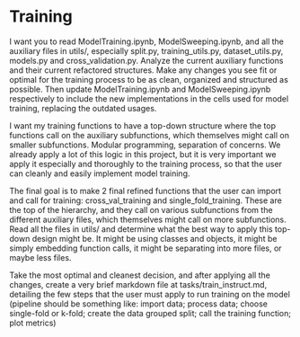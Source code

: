 # Training

I want you to read ModelTraining.ipynb, ModelSweeping.ipynb, and all the auxiliary files in utils/, especially split.py, training_utils.py, dataset_utils.py, models.py and cross_validation.py. Analyze the current auxiliary functions and their current refactored structures. Make any changes you see fit or optimal for the training process to be as clean, organized and structured as possible. Then update ModelTraining.ipynb and ModelSweeping.ipynb respectively to include the new implementations in the cells used for model training, replacing the outdated usages.

I want my training functions to have a top-down structure where the top functions call on the auxiliary subfunctions, which themselves might call on smaller subfunctions. Modular programming, separation of concerns. We already apply a lot of this logic in this project, but it is very important we apply it especially and thoroughly to the training process, so that the user can cleanly and easily implement model training.

The final goal is to make 2 final refined functions that the user can import and call for training: cross_val_training and single_fold_training. These are the top of the hierarchy, and they call on various subfunctions from the different auxiliary files, which themselves might call on more subfunctions. Read all the files in utils/ and determine what the best way to apply this top-down design might be. It might be using classes and objects, it might be simply embedding function calls, it might be separating into more files, or maybe less files.

Take the most optimal and cleanest decision, and after applying all the changes, create a very brief markdown file at tasks/train_instruct.md, detailing the few steps that the user must apply to run training on the model (pipeline should be something like: import data; process data; choose single-fold or k-fold; create the data grouped split; call the training function; plot metrics)
